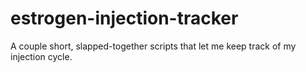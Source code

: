 # estrogen-injection-tracker
A couple short, slapped-together scripts that let me keep track of my injection cycle.
